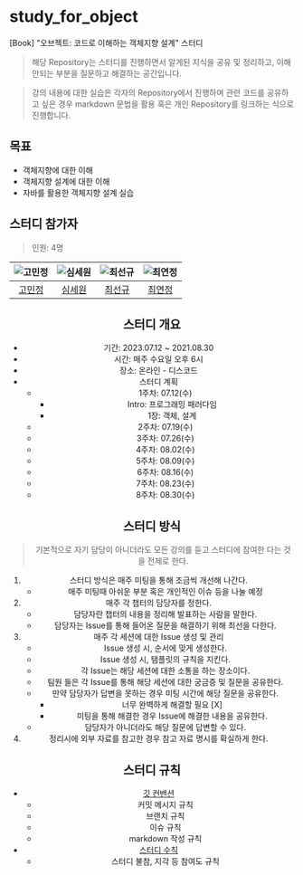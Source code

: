 # study_for_object
[Book] "오브젝트: 코드로 이해하는 객체지향 설계" 스터디

> 해당 Repository는 스터디를 진행하면서 알게된 지식을 공유 및 정리하고,
> 이해 안되는 부분을 질문하고 해결하는 공간입니다.

> 강의 내용에 대한 실습은 각자의 Repository에서 진행하며 관련 코드를
> 공유하고 싶은 경우 markdown 문법을 활용 혹은 개인 Repository를 링크하는 식으로 진행합니다.

## 목표

- 객체지향에 대한 이해
- 객체지향 설계에 대한 이해
- 자바를 활용한 객체지향 설계 실습

## 스터디 참가자

> 인원: 4명

<center>

|![고민정](https://avatars.githubusercontent.com/u/112948730?v=4)| ![심세원](https://avatars.githubusercontent.com/u/105415118?v=4)| ![최선규](https://avatars.githubusercontent.com/u/98688494?v=4)| ![최연정](https://avatars.githubusercontent.com/u/138666224?v=4)|
|:---:|:---:|:---:|:---:|
|[고민정](https://github.com/rhalswjd)|[심세원](https://github.com/ShimFFF)|[최선규](https://github.com/luke0408)|[최연정](https://github.com/yeonjeonchoi)|

<center>

## 스터디 개요

- 기간: 2023.07.12 ~ 2021.08.30
- 시간: 매주 수요일 오후 6시
- 장소: 온라인 - 디스코드
- 스터디 계획
  - 1주차: 07.12(수)
    - Intro: 프로그래밍 패러다임
    - 1장: 객체, 설계
  - 2주차: 07.19(수)
  - 3주차: 07.26(수)
  - 4주차: 08.02(수)
  - 5주차: 08.09(수)
  - 6주차: 08.16(수)
  - 7주차: 08.23(수)
  - 8주차: 08.30(수)

## 스터디 방식

> 기본적으로 자기 담당이 아니더라도 모든 강의를 듣고 스터디에 참여한 다는 것을 전제로 한다.

1. 스터디 방식은 매주 미팅을 통해 조금씩 개선해 나간다.
    - 매주 미팅때 아쉬운 부분 혹은 개인적인 이슈 등을 나눌 예정
2. 매주 각 챕터의 담당자를 정한다.
    - 담당자란 챕터의 내용을 정리해 발표하는 사람을 말한다.
    - 담당자는 Issue를 통해 들어온 질문을 해결하기 위해 최선을 다한다.
3. 매주 각 세션에 대한 Issue 생성 및 관리
    - Issue 생성 시, 순서에 맞게 생성한다.
    - Issue 생성 시, 탬플릿의 규칙을 지킨다.
    - 각 Issue는 해당 세션에 대한 소통을 하는 장소이다.
    - 팀원 들은 각 Issue를 통해 해당 세션에 대한 궁금증 및 질문을 공유한다.
    - 만약 담당자가 답변을 못하는 경우 미팅 시간에 해당 질문을 공유한다.
      - 너무 완벽하게 해결할 필요 [X]
      - 미팅을 통해 해결한 경우 Issue에 해결한 내용을 공유한다.
    - 담당자가 아니더라도 해당 질문에 답변할 수 있다.
4. 정리시에 외부 자료를 참고한 경우 참고 자료 명시를 확실하게 한다.

## 스터디 규칙
- [깃 컨밴션]()
  - 커밋 메시지 규칙
  - 브랜치 규칙
  - 이슈 규칙
  - markdown 작성 규칙
- [스터디 수칙]()
  - 스터디 불참, 지각 등 참여도 규칙